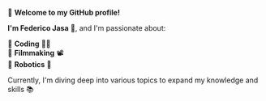 🚀 **Welcome to my GitHub profile!**

**I'm Federico Jasa** 👋, and I'm passionate about:

📌 **Coding** 👨‍💻  
📌 **Filmmaking** 📽️  
📌 **Robotics** 🤖  


Currently, I'm diving deep into various topics to expand my knowledge and skills 📚

